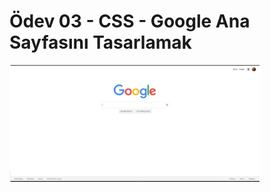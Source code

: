 # Ödev 03 - CSS - Google Ana Sayfasını Tasarlamak

<img align="center" alt="Kodluyoruz" width="400" src="assets/odev.png" >